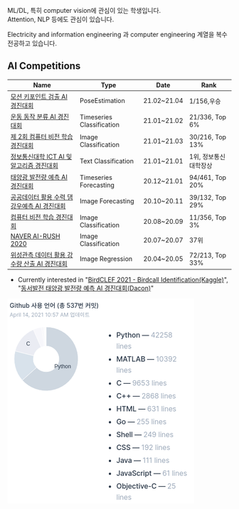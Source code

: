 ML/DL, 특히 computer vision에 관심이 있는 학생입니다.  
Attention, NLP 등에도 관심이 있습니다.

Electricity and information engineering 과 computer engineering 계열을 복수전공하고 있습니다.

## AI Competitions

|Name|Type|Date|Rank|
|---|---|---|---|
|[모션 키포인트 검출 AI 경진대회](https://dacon.io/competitions/official/235701)| PoseEstimation|21.02~21.04|1/156,우승|
|[운동 동작 분류 AI 경진대회](https://dacon.io/competitions/official/235689)|Timeseries Classification|21.01~21.02|21/336, Top 6%|
|[제 2회 컴퓨터 비전 학습 경진대회](https://dacon.io/competitions/official/235697)|Image Classification|21.01~21.03|30/216, Top 13%|
|[정보통신대학 ICT AI 및 알고리즘 경진대회](https://programmers.co.kr/competitions/747/2021-seoultech-cse-challenge)|Text Classification|21.01~21.01|1위, 정보통신대학장상|
|[태양광 발전량 예측 AI 경진대회](https://dacon.io/competitions/official/235680)|Timeseries Forecasting|20.12~21.01|94/461, Top 20%|
|[공공데이터 활용 수력 댐 강우예측 AI 경진대회](https://dacon.io/competitions/official/235646)|Image Forecasting|20.10~20.11|39/132, Top 29%|
|[컴퓨터 비전 학습 경진대회](https://dacon.io/competitions/official/235626)|Image Classification|20.08~20.09|11/356, Top 3%|
|[NAVER AI-RUSH 2020](https://campaign.naver.com/airush/)|Image Classification|20.07~20.07|37위|
|[위성관측 데이터 활용 강수량 산출 AI 경진대회](https://dacon.io/competitions/official/235591)|Image Regression|20.04~20.05|72/213, Top 33%|

* Currently interested in "[BirdCLEF 2021 - Birdcall Identification(Kaggle)](https://www.kaggle.com/c/birdclef-2021)", "[동서발전 태양광 발전량 예측 AI 경진대회(Dacon)](https://dacon.io/competitions/official/235720)"

<!--
## Algorithms

|Name|Type|Date|Rank|
|---|---|---|---|
|[2020 카카오 공채 코딩테스트](https://tech.kakao.com/2019/10/21/kakao-blind-recruitment-2020-round2/)|REST-API|2019.09|1,2차 합격|
|[2021 카카오 공채 코딩테스트](https://tech.kakao.com/2021/02/16/2021-kakao-recruitment-round-2/)|REST-API|2020.09|1,2차 합격|
-->

<!--
![ProfileCounter](https://komarev.com/ghpvc/?username=kitsunetic&color=green)  
From 2020.12.28.
-->

<!--
[![Kitsunetic's GitHub stats](https://github-readme-stats.vercel.app/api?username=kitsunetic&count_private=false)](https://github.com/anuraghazra/github-readme-stats)
-->

![](./img/stat2021-04-14.png)
